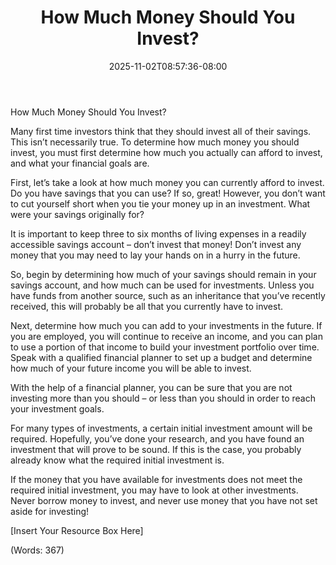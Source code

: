 ﻿---
title: "How Much Money Should You Invest?"
date: 2025-11-02T08:57:36-08:00
description: "Text Files Tips for Web Success"
featured_image: "/images/Text Files.jpg"
tags: ["Text Files"]
---

How Much Money Should You Invest?


Many first time investors think that they should invest all of their savings. This isn’t necessarily true. To determine how much money you should invest, you must first determine how much you actually can afford to invest, and what your financial goals are.

First, let’s take a look at how much money you can currently afford to invest. Do you have savings that you can use? If so, great! However, you don’t want to cut yourself short when you tie your money up in an investment. What were your savings originally for?

It is important to keep three to six months of living expenses in a readily accessible savings account – don’t invest that money! Don’t invest any money that you may need to lay your hands on in a hurry in the future. 

So, begin by determining how much of your savings should remain in your savings account, and how much can be used for investments. Unless you have funds from another source, such as an inheritance that you’ve recently received, this will probably be all that you currently have to invest. 

Next, determine how much you can add to your investments in the future. If you are employed, you will continue to receive an income, and you can plan to use a portion of that income to build your investment portfolio over time. Speak with a qualified financial planner to set up a budget and determine how much of your future income you will be able to invest.

With the help of a financial planner, you can be sure that you are not investing more than you should – or less than you should in order to reach your investment goals. 

For many types of investments, a certain initial investment amount will be required. Hopefully, you’ve done your research, and you have found an investment that will prove to be sound. If this is the case, you probably already know what the required initial investment is.

If the money that you have available for investments does not meet the required initial investment, you may have to look at other investments. Never borrow money to invest, and never use money that you have not set aside for investing!

[Insert Your Resource Box Here]

(Words: 367)



